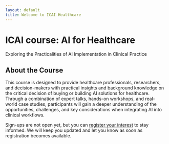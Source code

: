 ```yaml
---
layout: default
title: Welcome to ICAI-Healthcare
---
```


# ICAI course: AI for Healthcare  

Exploring the Practicalities of AI Implementation in Clinical Practice

## About the Course

This course is designed to provide healthcare professionals, researchers, and decision-makers with practical insights and background knowledge on the critical decision of buying or building AI solutions for healthcare. Through a combination of expert talks, hands-on workshops, and real-world case studies, participants will gain a deeper understanding of the opportunities, challenges, and key considerations when integrating AI into clinical workflows.
<!-- ## Sections  
- [Information](information.md)  
- [Speakers](speakers.md)  
- [Online Course](online-course.md)   -->

<div class="content">
    <p>Sign-ups are not open yet, but you can <a href="{{ site.url }}/contact">register your interest</a> to stay informed. We will keep you updated and let you know as soon as registration becomes available.</p>
</div>